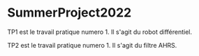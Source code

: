 # SummerProject2022

TP1 est le travail pratique numero 1. Il s'agit du robot différentiel.

TP2 est le travail pratique numero 1. Il s'agit du filtre AHRS.
